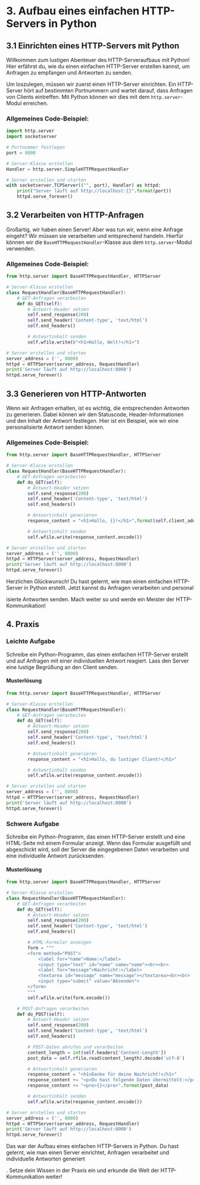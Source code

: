 # 3. Aufbau eines einfachen HTTP-Servers in Python

## 3.1 Einrichten eines HTTP-Servers mit Python

Willkommen zum lustigen Abenteuer des HTTP-Serveraufbaus mit Python! Hier erfährst du, wie du einen einfachen HTTP-Server erstellen kannst, um Anfragen zu empfangen und Antworten zu senden.

Um loszulegen, müssen wir zuerst einen HTTP-Server einrichten. Ein HTTP-Server hört auf bestimmten Portnummern und wartet darauf, dass Anfragen von Clients eintreffen. Mit Python können wir dies mit dem `http.server`-Modul erreichen.

### Allgemeines Code-Beispiel:
```python
import http.server
import socketserver

# Portnummer festlegen
port = 8000

# Server-Klasse erstellen
Handler = http.server.SimpleHTTPRequestHandler

# Server erstellen und starten
with socketserver.TCPServer(("", port), Handler) as httpd:
    print("Server läuft auf http://localhost:{}".format(port))
    httpd.serve_forever()
```

## 3.2 Verarbeiten von HTTP-Anfragen

Großartig, wir haben einen Server! Aber was tun wir, wenn eine Anfrage eingeht? Wir müssen sie verarbeiten und entsprechend handeln. Hierfür können wir die `BaseHTTPRequestHandler`-Klasse aus dem `http.server`-Modul verwenden.

### Allgemeines Code-Beispiel:
```python
from http.server import BaseHTTPRequestHandler, HTTPServer

# Server-Klasse erstellen
class RequestHandler(BaseHTTPRequestHandler):
    # GET-Anfragen verarbeiten
    def do_GET(self):
        # Antwort-Header setzen
        self.send_response(200)
        self.send_header('Content-type', 'text/html')
        self.end_headers()

        # Antwortinhalt senden
        self.wfile.write(b"<h1>Hallo, Welt!</h1>")

# Server erstellen und starten
server_address = ('', 8000)
httpd = HTTPServer(server_address, RequestHandler)
print('Server läuft auf http://localhost:8000')
httpd.serve_forever()
```

## 3.3 Generieren von HTTP-Antworten

Wenn wir Anfragen erhalten, ist es wichtig, die entsprechenden Antworten zu generieren. Dabei können wir den Statuscode, Header-Informationen und den Inhalt der Antwort festlegen. Hier ist ein Beispiel, wie wir eine personalisierte Antwort senden können.

### Allgemeines Code-Beispiel:
```python
from http.server import BaseHTTPRequestHandler, HTTPServer

# Server-Klasse erstellen
class RequestHandler(BaseHTTPRequestHandler):
    # GET-Anfragen verarbeiten
    def do_GET(self):
        # Antwort-Header setzen
        self.send_response(200)
        self.send_header('Content-type', 'text/html')
        self.end_headers()

        # Antwortinhalt generieren
        response_content = "<h1>Hallo, {}!</h1>".format(self.client_address[0])

        # Antwortinhalt senden
        self.wfile.write(response_content.encode())

# Server erstellen und starten
server_address = ('', 8000)
httpd = HTTPServer(server_address, RequestHandler)
print('Server läuft auf http://localhost:8000')
httpd.serve_forever()
```

Herzlichen Glückwunsch! Du hast gelernt, wie man einen einfachen HTTP-Server in Python erstellt. Jetzt kannst du Anfragen verarbeiten und personal

isierte Antworten senden. Mach weiter so und werde ein Meister der HTTP-Kommunikation!

## 4. Praxis

### Leichte Aufgabe

Schreibe ein Python-Programm, das einen einfachen HTTP-Server erstellt und auf Anfragen mit einer individuellen Antwort reagiert. Lass den Server eine lustige Begrüßung an den Client senden.

#### Musterlösung

```python
from http.server import BaseHTTPRequestHandler, HTTPServer

# Server-Klasse erstellen
class RequestHandler(BaseHTTPRequestHandler):
    # GET-Anfragen verarbeiten
    def do_GET(self):
        # Antwort-Header setzen
        self.send_response(200)
        self.send_header('Content-type', 'text/html')
        self.end_headers()

        # Antwortinhalt generieren
        response_content = "<h1>Hallo, du lustiger Client!</h1>"

        # Antwortinhalt senden
        self.wfile.write(response_content.encode())

# Server erstellen und starten
server_address = ('', 8000)
httpd = HTTPServer(server_address, RequestHandler)
print('Server läuft auf http://localhost:8000')
httpd.serve_forever()
```

### Schwere Aufgabe

Schreibe ein Python-Programm, das einen HTTP-Server erstellt und eine HTML-Seite mit einem Formular anzeigt. Wenn das Formular ausgefüllt und abgeschickt wird, soll der Server die eingegebenen Daten verarbeiten und eine individuelle Antwort zurücksenden.

#### Musterlösung

```python
from http.server import BaseHTTPRequestHandler, HTTPServer

# Server-Klasse erstellen
class RequestHandler(BaseHTTPRequestHandler):
    # GET-Anfragen verarbeiten
    def do_GET(self):
        # Antwort-Header setzen
        self.send_response(200)
        self.send_header('Content-type', 'text/html')
        self.end_headers()

        # HTML-Formular anzeigen
        form = """
        <form method="POST">
            <label for="name">Name:</label>
            <input type="text" id="name" name="name"><br><br>
            <label for="message">Nachricht:</label>
            <textarea id="message" name="message"></textarea><br><br>
            <input type="submit" value="Absenden">
        </form>
        """
        self.wfile.write(form.encode())

    # POST-Anfragen verarbeiten
    def do_POST(self):
        # Antwort-Header setzen
        self.send_response(200)
        self.send_header('Content-type', 'text/html')
        self.end_headers()

        # POST-Daten abrufen und verarbeiten
        content_length = int(self.headers['Content-Length'])
        post_data = self.rfile.read(content_length).decode('utf-8')

        # Antwortinhalt generieren
        response_content = "<h1>Danke für deine Nachricht!</h1>"
        response_content += "<p>Du hast folgende Daten übermittelt:</p>"
        response_content += "<pre>{}</pre>".format(post_data)

        # Antwortinhalt senden
        self.wfile.write(response_content.encode())

# Server erstellen und starten
server_address = ('', 8000)
httpd = HTTPServer(server_address, RequestHandler)
print('Server läuft auf http://localhost:8000')
httpd.serve_forever()
```

Das war der Aufbau eines einfachen HTTP-Servers in Python. Du hast gelernt, wie man einen Server einrichtet, Anfragen verarbeitet und individuelle Antworten generiert

. Setze dein Wissen in der Praxis ein und erkunde die Welt der HTTP-Kommunikation weiter!